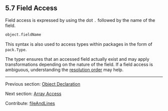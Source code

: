 ## 5.7 Field Access

Field access is expressed by using the dot `.` followed by the name of the field.

```haxe
object.fieldName
```

This syntax is also used to access types within packages in the form of `pack.Type`.

The typer ensures that an accessed field actually exist and may apply transformations depending on the nature of the field. If a field access is ambiguous, understanding the [resolution order](type-system-resolution-order.md) may help.

---

Previous section: [Object Declaration](expression-object-declaration.md)

Next section: [Array Access](expression-array-access.md)

Contribute: [fileAndLines](https://github.com/HaxeFoundation/HaxeManual/blob/master/05-expressions.tex#L113-113)